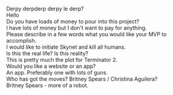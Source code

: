 Derpy derpderp derpy le derp?<br/>Hello<br/>Do you have loads of money to pour into this project?<br/>I have lots of money but I don't want to pay for anything.<br/>Please describe in a few words what you would like your MVP to accomplish.<br/>I would like to initiate Skynet and kill all humans.<br/>Is this the real life? Is this reality?<br/>This is pretty much the plot for Terminator 2.<br/>Would you like a website or an app?<br/>An app. Preferably one with lots of guns.<br/>Who has got the moves? Britney Spears / Christina Aguilera?<br/>Britney Spears - more of a robot.